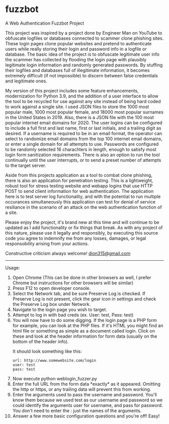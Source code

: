 # fuzzbot
A Web Authentication Fuzzbot Project

This project was inspired by a project done by Engineer Man on YouTube to obfuscate logfiles or databases connected to scammer clone phishing sites. These login pages clone popular websites and pretend to authenticate users while really storing their login and password info in a logfile or database. The basic idea of the project is to obfuscate legitimate user info the scammer has collected by flooding the login page with plausibly legitimate login information and randomly generated passwords. By stuffing their logfiles and databases full of illegitimate information, it becomes extremely difficult (if not impossible) to discern between false credentials and legitimate ones.

My version of this project includes some feature enhancements, modernization for Python 3.9, and the addition of a user interface to allow the tool to be recycled for use against any site instead of being hard coded to work against a single site. I used JSON files to store the 1000 most popular male, 1000 most popular female, and 18000 most popular surnames in the United States in 2019. Also, there is a JSON file with the 100 most popular internet email domains for 2020. The user logins can be configured to include a full first and last name, first or last initials, and a trailing digit as desired. If a username is required to be in an email format, the operator can select to randomize email domains from the top 100 internet email domains, or enter a single domain for all attempts to use. Passwords are configured to be randomly selected 16 charachters in length, enough to satisfy most login form sanitization requirements. There is also an option to run the tool continually until the user interrupts, or to send a preset number of attempts to the target server.

Aside from this projects application as a tool to combat clone phishing, there is also an application for penetration testing. This is a lightweight, robust tool for stress testing website and webapp logins that use HTTP POST to send client information for web authentication. The application here is to test server log functionality, and with the potential to run multiple occurances simultaneously this application can test for denial of service resiliance in the scenario of an attack on the web authentication function of a site.

Please enjoy the project, it's brand new at this time and will continue to be updated as I add functionality or fix things that break.
As with any project of this nature, please use it legally and responsibly, by executing this source code you agree to indemnify me from any losses, damages, or legal responsobility arising from your actions.

Constructive criticism always welcome! dion315@gmail.com

<hr>

Usage:
<ol>
  <li>Open Chrome (This can be done in other browsers as well, I prefer Chrome but instructions for other browsers will be similar)
  <li>Press F12 to open developer console.
  <li>Select the Network tab, and be sure Preserve Log is checked. If Preserve Log is not present, click the gear icon in settings and check the Preserve Log box under Network.
  <li>Navigate to the login page you wish to target.
  <li>Attempt to log in with bad creds (ex. User: test, Pass: test)
  <li>You will now have to do some digging. If the login page is a PHP form for example, you can look at the PHP files. If it's HTML you might find an html file or something as    simple as a document called login. Click on these and look at the header information for form data (usually on the bottom of the header info).

It should look something like this:
```
url: http://www.somewebsite.com/login
user: test
pass: test
```
<li>Now execute python weblogin_fuzzer.py
<li>Enter the full URL from the form data *exactly* as it appeared. Omitting the http or https, or any trailing data will prevent this from working.
<li>Enter the arguments used to pass the username and password. You'll know them because we used test as our username and password so we could identify the arguments user for username, and pass for password. You don't need to enter the : just the names of the arguments.
<li>Answer a few more basic configuration questions and you're off! Easy!
